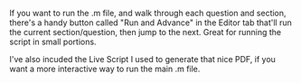 If you want to run the .m file, and walk through each question and section, there's a handy button called "Run and Advance" in the Editor tab that'll run the current section/question, then jump to the next. Great for running the script in small portions.

I've also incuded the Live Script I used to generate that nice PDF, if you want a more interactive way to run the main .m file.
